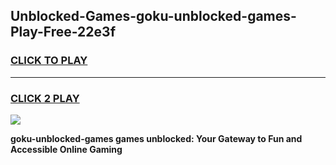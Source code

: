 
## Unblocked-Games-goku-unblocked-games-Play-Free-22e3f
<h3>
<a href="https://premium76.site?title=goku-unblocked-games&ref=18A">CLICK TO PLAY</a></h3>
<hr>

<h3>
<a href="https://premium76.site?title=goku-unblocked-games&ref=18A">CLICK 2 PLAY</a>
  
</h3>

<a href="https://premium76.site?title=goku-unblocked-games&ref=18A"><img src="https://clearcache.store/games.png"></a>


**goku-unblocked-games games unblocked: Your Gateway to Fun and Accessible Online Gaming**
